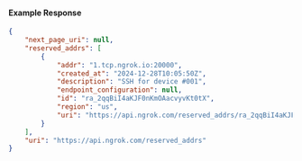 <!-- Code generated for API Clients. DO NOT EDIT. -->

#### Example Response

```json
{
	"next_page_uri": null,
	"reserved_addrs": [
		{
			"addr": "1.tcp.ngrok.io:20000",
			"created_at": "2024-12-28T10:05:50Z",
			"description": "SSH for device #001",
			"endpoint_configuration": null,
			"id": "ra_2qqBiI4aKJF0nKmOAacvyvKt0tX",
			"region": "us",
			"uri": "https://api.ngrok.com/reserved_addrs/ra_2qqBiI4aKJF0nKmOAacvyvKt0tX"
		}
	],
	"uri": "https://api.ngrok.com/reserved_addrs"
}
```
